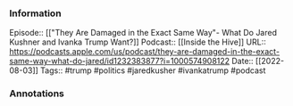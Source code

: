 ### Information

Episode:: [["They Are Damaged in the Exact Same Way"- What Do Jared Kushner and Ivanka Trump Want?]]
Podcast:: [[Inside the Hive]]
URL:: https://podcasts.apple.com/us/podcast/they-are-damaged-in-the-exact-same-way-what-do-jared/id1232383877?i=1000574908122
Date:: [[2022-08-03]]
Tags:: #trump #politics #jaredkusher #ivankatrump
#podcast


### Annotations

